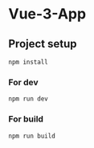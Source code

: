 # Vue-3-App

## Project setup

`npm install`

### For dev
`npm run dev`

### For build
`npm run build`
